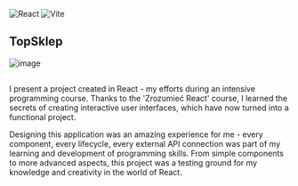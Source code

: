 ![React](https://img.shields.io/badge/React-20232A?style=for-the-badge&logo=react&logoColor=61DAFB)
![Vite](https://img.shields.io/badge/Vite-000000?style=for-the-badge&logo=vite&logoColor=white)

TopSklep
---
![image](https://github.com/Mrsfab09/TopSklep-e-commerce/assets/102579957/95c1db24-d82b-4c30-8224-e9865e30a917)
##
I present a project created in React - my efforts during an intensive programming course. 
Thanks to the 'Zrozumieć React' course, I learned the secrets of creating interactive user interfaces, 
which have now turned into a functional project.

Designing this application was an amazing experience for me - every component, every lifecycle, every external API 
connection was part of my learning and development of programming skills. From simple components to more advanced aspects, 
this project was a testing ground for my knowledge and creativity in the world of React.
